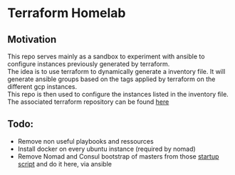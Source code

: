 # Terraform Homelab

## Motivation

This repo serves mainly as a sandbox to experiment with ansible to configure instances previously generated by terraform.  
The idea is to use terraform to dynamically generate a inventory file. It will generate ansible groups based on the tags applied by terraform on the different gcp instances.  
This repo is then used to configure the instances listed in the inventory file. The associated terraform repository can be found [here](https://github.com/bobafouette/terraform_homelab)

## Todo:
- Remove non useful playbooks and ressources
- Install docker on every ubuntu instance (required by nomad)
- Remove Nomad and Consul bootstrap of masters from those [startup script](https://github.com/bobafouette/terraform_homelab/tree/main/config/startup-scripts) and do it here, via ansible